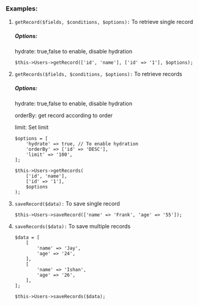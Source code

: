 ### Examples:

1. ```getRecord($fields, $conditions, $options):``` To retrieve single record
   ##### Options:
    hydrate: true,false to enable, disable hydration
    ```
    $this->Users->getRecord(['id', 'name'], ['id' => '1'], $options);
    ```

2. ```getRecords($fields, $conditions, $options):``` To retrieve records
    ##### Options:
    hydrate: true,false to enable, disable hydration

    orderBy: get record according to order

    limit: Set limit 

    ```
    $options = [
        'hydrate' => true, // To enable hydration
        'orderBy' => ['id' => 'DESC'],
        'limit' => '100',
    ];

    $this->Users->getRecords(
        ['id', 'name'], 
        ['id' => '1'], 
        $options
    );
    ```
    
3. ```saveRecord($data):``` To save single record
    ```
    $this->Users->saveRecord(['name' => 'Frank', 'age' => '55']);
    ```
    
4. ```saveRecords($data):``` To save multiple records
    ```
    $data = [
        [
            'name' => 'Jay',
            'age' => '24',
        ],
        [
            'name' => 'Ishan',
            'age' => '26',
        ],
    ];
    
    $this->Users->saveRecords($data);
    ```
